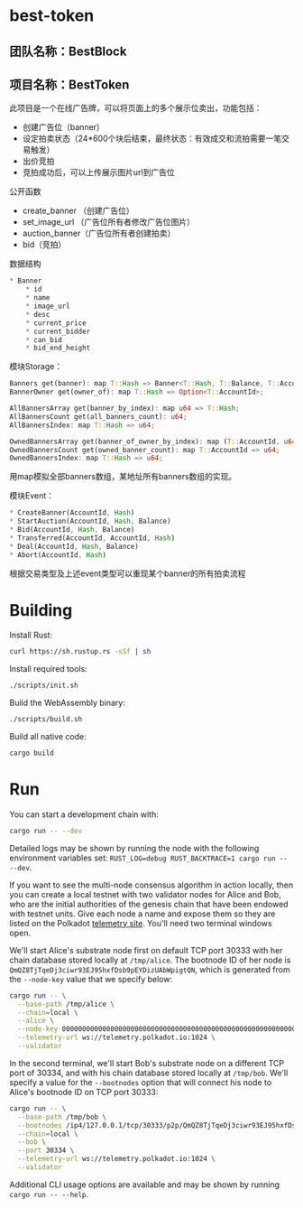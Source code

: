 # best-token

## 团队名称：BestBlock
## 项目名称：BestToken

此项目是一个在线广告牌，可以将页面上的多个展示位卖出，功能包括：
* 创建广告位（banner）
* 设定拍卖状态（24*600个块后结束，最终状态：有效成交和流拍需要一笔交易触发）
* 出价竞拍
* 竞拍成功后，可以上传展示图片url到广告位

公开函数
* create_banner （创建广告位）
* set_image_url （广告位所有者修改广告位图片）
* auction_banner（广告位所有者创建拍卖）
* bid（竞拍）

数据结构

```rust
* Banner
	* id
	* name
	* image_url
	* desc
	* current_price
	* current_bidder
	* can_bid
	* bid_end_height
```

模块Storage：
```rust
Banners get(banner): map T::Hash => Banner<T::Hash, T::Balance, T::AccountId, T::BlockNumber>;
BannerOwner get(owner_of): map T::Hash => Option<T::AccountId>;

AllBannersArray get(banner_by_index): map u64 => T::Hash;
AllBannersCount get(all_banners_count): u64;
AllBannersIndex: map T::Hash => u64;

OwnedBannersArray get(banner_of_owner_by_index): map (T::AccountId, u64) => T::Hash;
OwnedBannersCount get(owned_banner_count): map T::AccountId => u64;
OwnedBannersIndex: map T::Hash => u64;
```

用map模拟全部banners数组，某地址所有banners数组的实现。

模块Event：
```rust
* CreateBanner(AccountId, Hash)
* StartAuction(AccountId, Hash, Balance)
* Bid(AccountId, Hash, Balance)
* Transferred(AccountId, AccountId, Hash)
* Deal(AccountId, Hash, Balance)
* Abort(AccountId, Hash)
```

根据交易类型及上述event类型可以重现某个banner的所有拍卖流程

# Building

Install Rust:

```bash
curl https://sh.rustup.rs -sSf | sh
```

Install required tools:

```bash
./scripts/init.sh
```

Build the WebAssembly binary:

```bash
./scripts/build.sh
```

Build all native code:

```bash
cargo build
```

# Run

You can start a development chain with:

```bash
cargo run -- --dev
```

Detailed logs may be shown by running the node with the following environment variables set: `RUST_LOG=debug RUST_BACKTRACE=1 cargo run -- --dev`.

If you want to see the multi-node consensus algorithm in action locally, then you can create a local testnet with two validator nodes for Alice and Bob, who are the initial authorities of the genesis chain that have been endowed with testnet units. Give each node a name and expose them so they are listed on the Polkadot [telemetry site](https://telemetry.polkadot.io/#/Local%20Testnet). You'll need two terminal windows open.

We'll start Alice's substrate node first on default TCP port 30333 with her chain database stored locally at `/tmp/alice`. The bootnode ID of her node is `QmQZ8TjTqeDj3ciwr93EJ95hxfDsb9pEYDizUAbWpigtQN`, which is generated from the `--node-key` value that we specify below:

```bash
cargo run -- \
  --base-path /tmp/alice \
  --chain=local \
  --alice \
  --node-key 0000000000000000000000000000000000000000000000000000000000000001 \
  --telemetry-url ws://telemetry.polkadot.io:1024 \
  --validator
```

In the second terminal, we'll start Bob's substrate node on a different TCP port of 30334, and with his chain database stored locally at `/tmp/bob`. We'll specify a value for the `--bootnodes` option that will connect his node to Alice's bootnode ID on TCP port 30333:

```bash
cargo run -- \
  --base-path /tmp/bob \
  --bootnodes /ip4/127.0.0.1/tcp/30333/p2p/QmQZ8TjTqeDj3ciwr93EJ95hxfDsb9pEYDizUAbWpigtQN \
  --chain=local \
  --bob \
  --port 30334 \
  --telemetry-url ws://telemetry.polkadot.io:1024 \
  --validator
```

Additional CLI usage options are available and may be shown by running `cargo run -- --help`.
